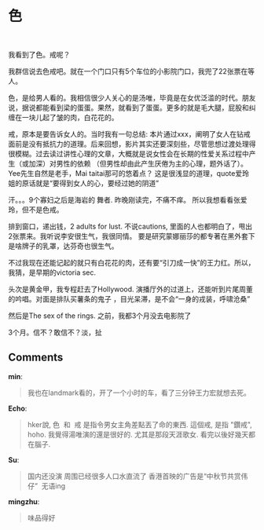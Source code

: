 # 色

<div id="msgcns!9884D0A402622CB2!3984" class="bvMsg"><p> </p> <p>我看到了色。戒呢？</p> <p>我群信说去色戒吧。就在一个门口只有5个车位的小影院门口，我兜了22张票在等人。</p> <p>色，是给男人看的。我相信很少人关心的是汤唯，毕竟是在女优泛滥的时代。朋友说，据说都能看到梁的蛋蛋。果然，就看到了蛋蛋。更多的就是毛大腿，屁股和纠缠在一块儿起了皱的肉，白花花的。</p> <p>戒，原本是要告诉女人的。当时我有一句总结: 本片通过xxx，阐明了女人在钻戒面前是没有抵抗力的道理。后来回想，影片其实还要深刻些，尽管思想过渡处理得很模糊。过去读过讲性心理的文章，大概就是说女性会在长期的性爱关系过程中产生（或加深）对男性的依赖 （但男性却由此产生厌倦为主的心理，题外话了）。 Yee先生自然是老手，Mai taitai那可的悠着点？ 这是很浅显的道理，quote爱玲姐的原话就是“要得到女人的心，要经过她的阴道”</p> <p>汗。。。9个寡妇之后是海岩的 舞者. 昨晚刚读完，不痛不痒。 所以我想看看张爱玲，但不是色戒。</p> <p>排到窗口，递出钱，2 adults for lust. 不说cautions, 里面的人也都明白了，甩出2张票来。我听说李安很生气，我很同情。 要是研究蒙娜丽莎的都专著在黑外套下是啥牌子的乳罩，达芬奇也很生气。</p> <p>不过我现在还能记起的就只有白花花的肉，还有要“引刀成一快”的王力红。所以，我猜，是早期的victoria sec.</p> <p>头次是黄金甲，我专程赶去了Hollywood. 演播厅外的过道上，还能听到片尾周董的吟唱。对面是排队买薯条的鬼子 ，目光呆滞，是不会“一身的戎装，呼啸沧桑”</p> <p>然后是The sex of the rings. 之前，我都3个月没去电影院了</p> <p>3个月。信不？敢信不？淡，扯</p></div>

## Comments

**min**:
> 我也在landmark看的，开了一个小时的车，看了三分钟王力宏就想去死。

**Echo**:
> hker說, 色  和  戒 是指令男女主角差點丟了命的東西. 這個戒, 是指 &quot;鑽戒&quot;, hoho.
我覺得湯唯演的還是很好的. 尤其是那段天涯歌女. 看完以後好幾天都在腦子.

**Su**:
> 国内还没演 周围已经很多人口水直流了 香港首映的广告是“中秋节共赏伟仔”  无语ing

**mingzhu**:
> 味品得好

